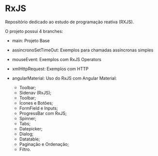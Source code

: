 # RxJS
Repositório dedicado ao estudo de programação reativa (RXJS).

O projeto possui 4 branches:

- main: Projeto Base

- assincronoSetTimeOut: Exemplos para chamadas assíncronas simples

- mouseEvent: Exemplos com RxJS Operators

- xmlHttpRequest: Exemplos com HTTP

- angularMaterial: Uso do RxJS com Angular Material:

  - Toolbar;
  - Sidenav (RxJS);
  - Toolbar;
  - Ícones e Botões;
  - FormField e Inputs;
  - ProgressBar com RxJS;
  - Spinner;
  - Tabs;
  - Datepicker;
  - Dialog;
  - Datatable;
  - Paginação e Ordenação;
  - Filtro.




